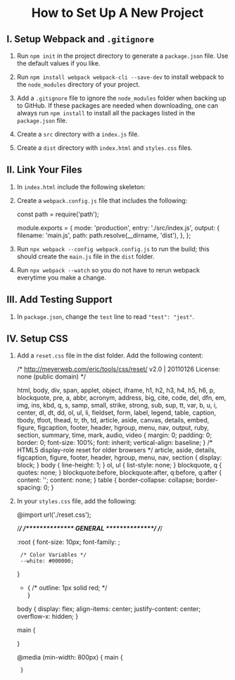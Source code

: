 <h1 style="text-align:center">How to Set Up A New Project</h1>

## I. Setup Webpack and ```.gitignore```

1. Run ```npm init``` in the project directory to generate a ```package.json``` file. Use the default values if you like. 

2. Run ```npm install webpack webpack-cli --save-dev``` to install webpack to the ```node_modules``` directory of your project.

3. Add a ```.gitignore``` file to ignore the ```node_modules``` folder when backing up to GitHub. If these packages are needed when downloading, one can always run ```npm install``` to install all the packages listed in the ```package.json``` file.

4. Create a ```src``` directory with a ```index.js``` file.

5. Create a ```dist``` directory with ```index.html``` and ```styles.css``` files.

## II. Link Your Files

1. In ```index.html``` include the following skeleton: 

    <!DOCTYPE html>
    <html lang="en">
    <head>
        <meta charset="UTF-8">
        <meta name="viewport" content="width=device-width, initial-scale=1.0">
        <link rel="stylesheet" href="styles.css">
        <script src="main.js" defer></script>
        <title>Document</title>
    </head>
    <body>
        
    </body>
    </html>

2. Create a ```webpack.config.js``` file that includes the following:

    const path = require('path');

    module.exports = {
      mode: 'production',
      entry: './src/index.js',
      output: {
        filename: 'main.js',
        path: path.resolve(__dirname, 'dist'),
      },
    };

4. Run ```npx webpack --config webpack.config.js``` to run the build; this should create the ```main.js``` file in the ```dist``` folder.

5. Run ```npx webpack --watch``` so you do not have to rerun webpack everytime you make a change.

## III. Add Testing Support

1. In ```package.json```, change the ```test``` line to read ```"test": "jest"```.

## IV. Setup  CSS

1. Add a ```reset.css``` file in the dist folder. Add the following content:

    /* http://meyerweb.com/eric/tools/css/reset/ 
    v2.0 | 20110126
    License: none (public domain)
    */

    html, body, div, span, applet, object, iframe,
    h1, h2, h3, h4, h5, h6, p, blockquote, pre,
    a, abbr, acronym, address, big, cite, code,
    del, dfn, em, img, ins, kbd, q, s, samp,
    small, strike, strong, sub, sup, tt, var,
    b, u, i, center,
    dl, dt, dd, ol, ul, li,
    fieldset, form, label, legend,
    table, caption, tbody, tfoot, thead, tr, th, td,
    article, aside, canvas, details, embed, 
    figure, figcaption, footer, header, hgroup, 
    menu, nav, output, ruby, section, summary,
    time, mark, audio, video {
        margin: 0;
        padding: 0;
        border: 0;
        font-size: 100%;
        font: inherit;
        vertical-align: baseline;
    }
    /* HTML5 display-role reset for older browsers */
    article, aside, details, figcaption, figure, 
    footer, header, hgroup, menu, nav, section {
        display: block;
    }
    body {
        line-height: 1;
    }
    ol, ul {
        list-style: none;
    }
    blockquote, q {
        quotes: none;
    }
    blockquote:before, blockquote:after,
    q:before, q:after {
        content: '';
        content: none;
    }
    table {
        border-collapse: collapse;
        border-spacing: 0;
    }

2. In your ```styles.css``` file, add the following:

    @import url('./reset.css');

    /*************************************/ 
    /************** GENERAL **************/
    /*************************************/ 

    :root {
        font-size: 10px;
        font-family: ;
        
        /* Color Variables */
        --white: #000000;       
    }

    * {
    /*   outline: 1px solid red;  */  
    }

    body {
        display: flex;
        align-items: center;
        justify-content: center;
        overflow-x: hidden;
    }

    main {

    }

    @media (min-width: 800px) {
        main {

        }